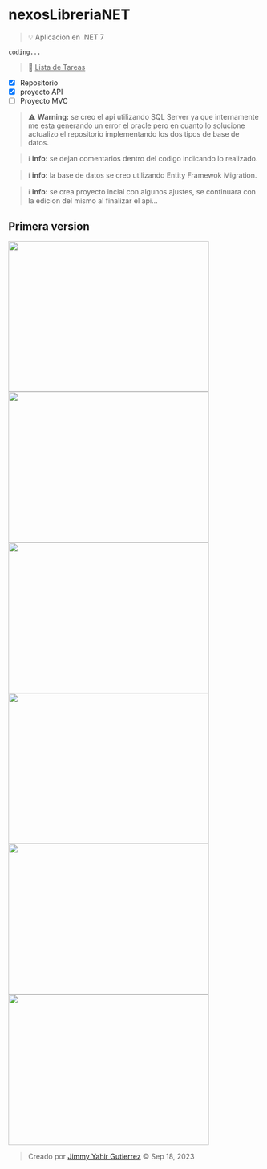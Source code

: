# nexosLibreriaNET
> :bulb: Aplicacion en .NET 7

`coding...`

> :memo: <ins>Lista de Tareas</ins>

- [x] Repositorio
- [x] proyecto API
- [ ] Proyecto MVC

> :warning: **Warning:** se creo el api utilizando SQL Server ya que internamente me esta generando un error el oracle pero en cuanto lo solucione actualizo el repositorio implementando los dos tipos de base de datos.

> :information_source: **info:** se dejan comentarios dentro del codigo indicando lo realizado.

> :information_source: **info:** la base de datos se creo utilizando Entity Framewok Migration.

> :information_source: **info:** se crea proyecto incial con algunos ajustes, se continuara con la edicion del mismo al finalizar el api...


## Primera version
<img style="margin: auto;" src="https://haku777.com/img/versiones/nexos/logo.png" width="400" height="300">
<img style="margin: auto;" src="https://haku777.com/img/versiones/nexos/api.png" width="400" height="300">
<img style="margin: auto;" src="https://haku777.com/img/versiones/nexos/get.png" width="400" height="300">
<img style="margin: auto;" src="https://haku777.com/img/versiones/nexos/load.png" width="400" height="300">
<img style="margin: auto;" src="https://haku777.com/img/versiones/nexos/mvc.png" width="400" height="300">
<img src="https://haku777.com/img/examples/develop.jpg" width="400" height="300">

> Creado por <a href="https://haku777.com/" target="_blank">Jimmy Yahir Gutierrez</a> &copy; Sep 18, 2023
